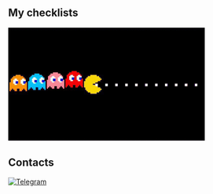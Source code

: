 ## My checklists
<img src="https://github.com/RomanSosin/checklists/blob/master/assets/main-1.gif" height="230" width="400" frameborder="0" scrolling="no">

## Contacts 

[![Telegram](https://img.shields.io/badge/-Telegram-df9a60?style=flat-square&logo=Telegram)](https://t.me/rom_hah)